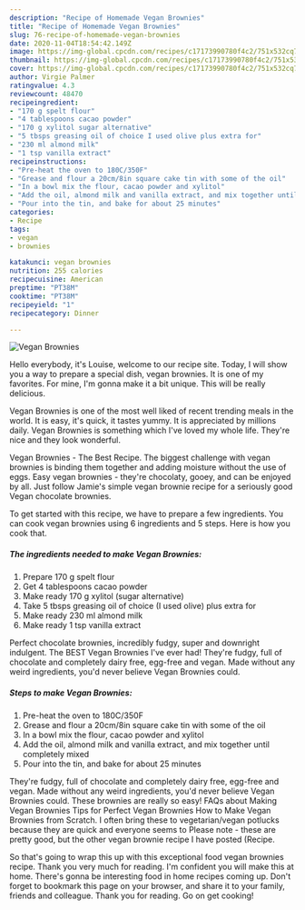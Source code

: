 ```yaml
---
description: "Recipe of Homemade Vegan Brownies"
title: "Recipe of Homemade Vegan Brownies"
slug: 76-recipe-of-homemade-vegan-brownies
date: 2020-11-04T18:54:42.149Z
image: https://img-global.cpcdn.com/recipes/c17173990780f4c2/751x532cq70/vegan-brownies-recipe-main-photo.jpg
thumbnail: https://img-global.cpcdn.com/recipes/c17173990780f4c2/751x532cq70/vegan-brownies-recipe-main-photo.jpg
cover: https://img-global.cpcdn.com/recipes/c17173990780f4c2/751x532cq70/vegan-brownies-recipe-main-photo.jpg
author: Virgie Palmer
ratingvalue: 4.3
reviewcount: 48470
recipeingredient:
- "170 g spelt flour"
- "4 tablespoons cacao powder"
- "170 g xylitol sugar alternative"
- "5 tbsps greasing oil of choice I used olive plus extra for"
- "230 ml almond milk"
- "1 tsp vanilla extract"
recipeinstructions:
- "Pre-heat the oven to 180C/350F"
- "Grease and flour a 20cm/8in square cake tin with some of the oil"
- "In a bowl mix the flour, cacao powder and xylitol"
- "Add the oil, almond milk and vanilla extract, and mix together until completely mixed"
- "Pour into the tin, and bake for about 25 minutes"
categories:
- Recipe
tags:
- vegan
- brownies

katakunci: vegan brownies 
nutrition: 255 calories
recipecuisine: American
preptime: "PT38M"
cooktime: "PT38M"
recipeyield: "1"
recipecategory: Dinner

---
```



![Vegan Brownies](https://img-global.cpcdn.com/recipes/c17173990780f4c2/751x532cq70/vegan-brownies-recipe-main-photo.jpg)

Hello everybody, it's Louise, welcome to our recipe site. Today, I will show you a way to prepare a special dish, vegan brownies. It is one of my favorites. For mine, I'm gonna make it a bit unique. This will be really delicious.

Vegan Brownies is one of the most well liked of recent trending meals in the world. It is easy, it's quick, it tastes yummy. It is appreciated by millions daily. Vegan Brownies is something which I've loved my whole life. They're nice and they look wonderful.

Vegan Brownies - The Best Recipe. The biggest challenge with vegan brownies is binding them together and adding moisture without the use of eggs. Easy vegan brownies - they&#39;re chocolaty, gooey, and can be enjoyed by all. Just follow Jamie&#39;s simple vegan brownie recipe for a seriously good Vegan chocolate brownies.


To get started with this recipe, we have to prepare a few ingredients. You can cook vegan brownies using 6 ingredients and 5 steps. Here is how you cook that.

<!--inarticleads1-->

##### The ingredients needed to make Vegan Brownies:

1. Prepare 170 g spelt flour
1. Get 4 tablespoons cacao powder
1. Make ready 170 g xylitol (sugar alternative)
1. Take 5 tbsps greasing oil of choice (I used olive) plus extra for
1. Make ready 230 ml almond milk
1. Make ready 1 tsp vanilla extract


Perfect chocolate brownies, incredibly fudgy, super and downright indulgent. The BEST Vegan Brownies I&#39;ve ever had! They&#39;re fudgy, full of chocolate and completely dairy free, egg-free and vegan. Made without any weird ingredients, you&#39;d never believe Vegan Brownies could. 

<!--inarticleads2-->

##### Steps to make Vegan Brownies:

1. Pre-heat the oven to 180C/350F
1. Grease and flour a 20cm/8in square cake tin with some of the oil
1. In a bowl mix the flour, cacao powder and xylitol
1. Add the oil, almond milk and vanilla extract, and mix together until completely mixed
1. Pour into the tin, and bake for about 25 minutes


They&#39;re fudgy, full of chocolate and completely dairy free, egg-free and vegan. Made without any weird ingredients, you&#39;d never believe Vegan Brownies could. These brownies are really so easy! FAQs about Making Vegan Brownies Tips for Perfect Vegan Brownies How to Make Vegan Brownies from Scratch. I often bring these to vegetarian/vegan potlucks because they are quick and everyone seems to Please note - these are pretty good, but the other vegan brownie recipe I have posted (Recipe. 

So that's going to wrap this up with this exceptional food vegan brownies recipe. Thank you very much for reading. I'm confident you will make this at home. There's gonna be interesting food in home recipes coming up. Don't forget to bookmark this page on your browser, and share it to your family, friends and colleague. Thank you for reading. Go on get cooking!
